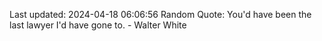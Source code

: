 Last updated: 2024-04-18 06:06:56
Random Quote: You'd have been the last lawyer I'd have gone to. - Walter White